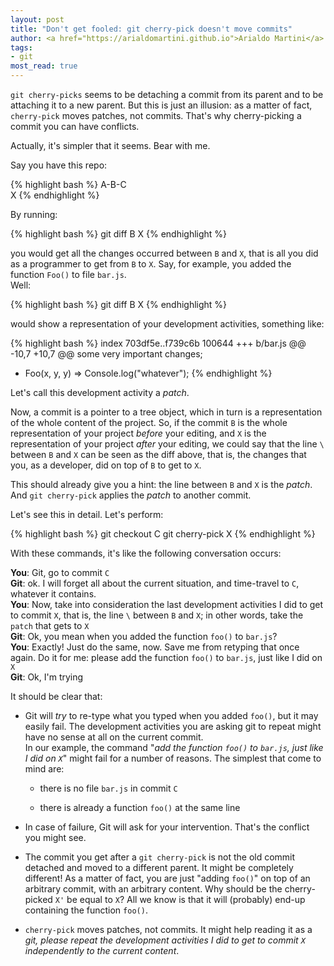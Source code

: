 ```yaml
---
layout: post
title: "Don't get fooled: git cherry-pick doesn't move commits"
author: <a href="https://arialdomartini.github.io">Arialdo Martini</a>
tags:
- git
most_read: true
---
```

`git cherry-picks` seems to be detaching a commit from its parent and to be attaching it to a new parent. But this is just an illusion: as a matter of fact, `cherry-pick` moves patches, not commits. That's why cherry-picking a commit you can have conflicts.

Actually, it's simpler that it seems. Bear with me.

<!--more-->

Say you have this repo:

{% highlight bash %}
A-B-C
   \
    X
{% endhighlight %}

By running:

{% highlight bash %}
git diff B X
{% endhighlight %}

you would get all the changes occurred between `B` and `X`, that is all you did as a programmer to get from `B` to `X`. Say, for example, you added the function `Foo()` to file `bar.js`.<br/>
Well:
       
{% highlight bash %}
git diff B X
{% endhighlight %}

would show a representation of your development activities, something like:

{% highlight bash %}
index 703df5e..f739c6b 100644
+++ b/bar.js
@@ -10,7 +10,7 @@ some very important changes;
       
+    Foo(x, y, y) => Console.log("whatever");
{% endhighlight %}

Let's call this development activity a *patch*.
       
Now, a commit is a pointer to a tree object, which in turn is a representation of the whole content of the project. So, if the commit `B` is the whole representation of your project *before* your editing, and `X` is the representation of your project *after* your editing, we could say that the line `\` between `B` and `X` can be seen as the diff above, that is, the changes that you, as a developer, did on top of `B` to get to `X`.
       
This should already give you a hint: the line between `B` and `X` is the *patch*. And `git cherry-pick` applies the *patch* to another commit.
       
Let's see this in detail. Let's perform:
       
{% highlight bash %}
git checkout C
git cherry-pick X
{% endhighlight %}

With these commands, it's like the following conversation occurs:
       
**You**: Git, go to commit `C`<br/>
**Git**: ok. I will forget all about the current situation, and time-travel to `C`, whatever it contains.<br/>
**You**: Now, take into consideration the last development activities I did to get to commit `X`, that is, the line `\` between `B` and `X`; in other words, take the `patch` that gets to `X`<br/>
**Git**: Ok, you mean when you added the function `foo()` to `bar.js`?<br/>
**You**: Exactly! Just do the same, now. Save me from retyping that once again. Do it for me: please add the function `foo()` to `bar.js`, just like I did on `X`<br/>
**Git**: Ok, I'm trying<br/>
                               
It should be clear that:
                               
* Git will *try* to re-type what you typed when you added `foo()`, but it may easily fail. The development activities you are asking git to repeat might have no sense at all on the current commit.<br/>In our example, the command "*add the function `foo()` to `bar.js`, just like I did on `X`*" might fail for a number of reasons. The simplest that come to mind are:
                                   
  * there is no file `bar.js` in commit `C`
                                           
  * there is already a function `foo()` at the same line
                                                   
* In case of failure, Git will ask for your intervention. That's the conflict you might see.
                                                       
* The commit you get after a `git cherry-pick` is not the old commit detached and moved to a different parent. It might be completely different! As a matter of fact, you are just "adding `foo()`" on top of an arbitrary commit, with an arbitrary content. Why should be the cherry-picked `X'` be equal to `X`? All we know is that it will (probably) end-up containing the function `foo()`.
                                                           
* `cherry-pick` moves patches, not commits. It might help reading it as a *git, please repeat the development activities I did to get to commit `X` independently to the current content*.
